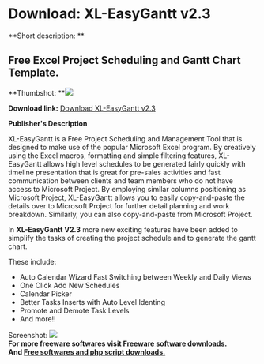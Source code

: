 # Download: XL-EasyGantt v2.3

**Short description: **

## Free Excel Project Scheduling and Gantt Chart Template.

  
**Thumbshot: **![](http://www.freewarefiles.com/screenshot/xleasygantt23_md.gif)   
  
**Download link:** [Download XL-EasyGantt v2.3](http://freesoftwares.boysofts.com/XL-EasyGantt-V_program_23591.html)  
  

**Publisher's Description**  
  

XL-EasyGantt is a Free Project Scheduling and Management Tool that is designed
to make use of the popular Microsoft Excel program. By creatively using the
Excel macros, formatting and simple filtering features, XL-EasyGantt allows
high level schedules to be generated fairly quickly with timeline presentation
that is great for pre-sales activities and fast communication between clients
and team members who do not have access to Microsoft Project. By employing
similar columns positioning as Microsoft Project, XL-EasyGantt allows you to
easily copy-and-paste the details over to Microsoft Project for further detail
planning and work breakdown. Similarly, you can also copy-and-paste from
Microsoft Project.

In **XL-EasyGantt V2.3** more new exciting features have been added to
simplify the tasks of creating the project schedule and to generate the gantt
chart.

These include:

  * Auto Calendar Wizard Fast Switching between Weekly and Daily Views 
  * One Click Add New Schedules 
  * Calendar Picker 
  * Better Tasks Inserts with Auto Level Identing 
  * Promote and Demote Task Levels 
  * And more!! 

  
  
Screenshot: ![](http://www.freewarefiles.com/screenshot/xleasygantt23.gif)  
**For more freeware softwares visit [Freeware software downloads.](http://freesoftwares.boysofts.com/)**   
**And [Free softwares and php script downloads.](http://www.boysofts.com/)**

